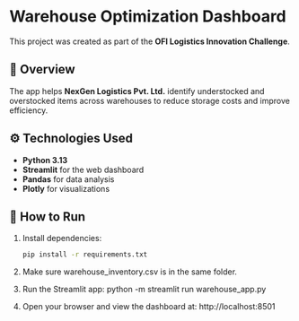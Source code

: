 # Warehouse Optimization Dashboard

This project was created as part of the **OFI Logistics Innovation Challenge**.

## 📖 Overview
The app helps **NexGen Logistics Pvt. Ltd.** identify understocked and overstocked items across warehouses to reduce storage costs and improve efficiency.

## ⚙️ Technologies Used
- **Python 3.13**
- **Streamlit** for the web dashboard
- **Pandas** for data analysis
- **Plotly** for visualizations

## 🧭 How to Run
1. Install dependencies:
   ```bash
   pip install -r requirements.txt
2. Make sure warehouse_inventory.csv is in the same folder.

3. Run the Streamlit app:
    python -m streamlit run warehouse_app.py


4. Open your browser and view the dashboard at: http://localhost:8501
